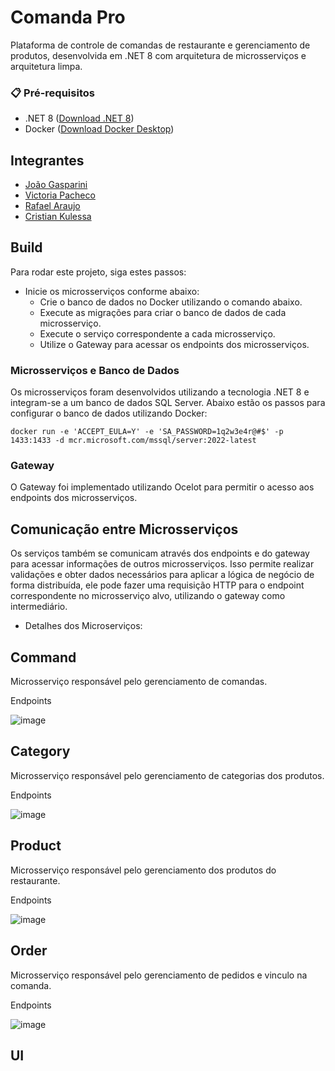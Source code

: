 # Comanda Pro
Plataforma de controle de comandas de restaurante e gerenciamento de produtos, desenvolvida em .NET 8 com arquitetura de microsserviços e arquitetura limpa.

### 📋 Pré-requisitos

* .NET 8 ([Download .NET 8](https://dotnet.microsoft.com/pt-br/download/dotnet/8.0))
* Docker ([Download Docker Desktop](https://www.docker.com/products/docker-desktop/))

## Integrantes

- [João Gasparini](https://github.com/joaogasparini)
- [Victoria Pacheco](https://github.com/vickypacheco)
- [Rafael Araujo](https://github.com/RafAraujo)
- [Cristian Kulessa](https://github.com/Kulessa)

## Build 

Para rodar este projeto, siga estes passos:

* Inicie os microsserviços conforme abaixo:
  * Crie o banco de dados no Docker utilizando o comando abaixo.
  * Execute as migrações para criar o banco de dados de cada microsserviço.
  * Execute o serviço correspondente a cada microsserviço.
  * Utilize o Gateway para acessar os endpoints dos microsserviços.

### Microsserviços e Banco de Dados

Os microsserviços foram desenvolvidos utilizando a tecnologia .NET 8 e integram-se a um banco de dados SQL Server. Abaixo estão os passos para configurar o banco de dados utilizando Docker:

```docker
docker run -e 'ACCEPT_EULA=Y' -e 'SA_PASSWORD=1q2w3e4r@#$' -p 1433:1433 -d mcr.microsoft.com/mssql/server:2022-latest
```

### Gateway

O Gateway foi implementado utilizando Ocelot para permitir o acesso aos endpoints dos microsserviços.

## Comunicação entre Microsserviços

Os serviços também se comunicam através dos endpoints e do gateway para acessar informações de outros microsserviços. Isso permite realizar validações e obter dados necessários para aplicar a lógica de negócio de forma distribuída, ele pode fazer uma requisição HTTP para o endpoint correspondente no microsserviço alvo, utilizando o gateway como intermediário.

* Detalhes dos Microserviços:

## Command 

Microsserviço responsável pelo gerenciamento de comandas.

Endpoints

![image](https://github.com/GrupoFiapArqSist/Fiap2NettTC4/assets/60990141/4e4a159c-71ed-47e9-afea-93b4c11eac4b)


## Category

Microsserviço responsável pelo gerenciamento de categorias dos produtos.

Endpoints

![image](https://github.com/GrupoFiapArqSist/Fiap2NettTC4/assets/60990141/fd1a86df-f5e8-46f8-b5a7-db281d6ef9bb)

## Product

Microsserviço responsável pelo gerenciamento dos produtos do restaurante.

Endpoints

![image](https://github.com/GrupoFiapArqSist/Fiap2NettTC4/assets/60990141/3e7abf77-52ad-4abb-a927-a28780eb9ef3)

## Order

Microsserviço responsável pelo gerenciamento de pedidos e vinculo na comanda.

Endpoints

![image](https://github.com/GrupoFiapArqSist/Fiap2NettTC4/assets/60990141/db7beeec-0a50-4338-b9f9-4364033cdc04)

## UI





